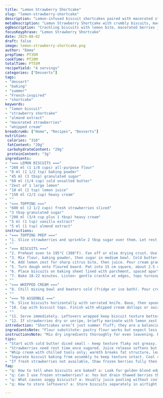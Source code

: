 ```yaml
---
title: "Lemon Strawberry Shortcake"
slug: "lemon-strawberry-shortcake"
description: "Lemon-infused biscuit shortcakes paired with macerated strawberries and whipped cream. Uses vanilla and almond extracts for a subtle twist. Adjusted sugar and butter ratios for balanced sweetness and texture. Steps reordered for flavor depth and easier assembly."
metaDescription: "Lemon Strawberry Shortcake with crumbly biscuits, macerated strawberries, plus whipped cream; sharp citrus zest and almond extract brighten layers; notes on texture and timing."
ogDescription: "Crackling biscuits with lemon bite, macerated berries juicy but firm, whipped cream softly whipped with vanilla and almond. Watch for golden edges and scent cues."
focusKeyphrase: "Lemon Strawberry Shortcake"
date: 2025-08-02
draft: false
image: lemon-strawberry-shortcake.png
author: "Emma"
prepTime: PT35M
cookTime: PT20M
totalTime: PT55M
recipeYield: "4 servings"
categories: ["Desserts"]
tags:
- "dessert"
- "baking"
- "summer"
- "French-inspired"
- "shortcake"
keywords:
- "lemon biscuit"
- "strawberry shortcake"
- "almond extract"
- "macerated strawberries"
- "whipped cream"
breadcrumb: ["Home", "Recipes", "Desserts"]
nutrition: 
 calories: "310"
 fatContent: "20g"
 carbohydrateContent: "29g"
 proteinContent: "3g"
ingredients:
- "=== LEMON BISCUITS ==="
- "260 ml (1 1/8 cups) all-purpose flour"
- "8 ml (1 1/2 tsp) baking powder"
- "45 ml (3 tbsp) granulated sugar"
- "60 ml (1/4 cup) cold unsalted butter"
- "Zest of 1 large lemon"
- "10 ml (2 tsp) lemon juice"
- "150 ml (2/3 cup) heavy cream"
- ""
- "=== TOPPING ==="
- "600 ml (2 1/2 cups) fresh strawberries sliced"
- "3 tbsp granulated sugar"
- "200 ml (3/4 cup plus 1 tbsp) heavy cream"
- "5 ml (1 tsp) vanilla extract"
- "5 ml (1 tsp) almond extract"
instructions:
- "=== TOPPING PREP ==="
- "1. Slice strawberries and sprinkle 2 tbsp sugar over them. Let rest about 25 minutes, stirring occasionally. Juice pools, strawberries soften but still hold shape. Juices slick and glossy."
- ""
- "=== BISCUITS ==="
- "2. Preheat oven to 195°C (380°F). Fan off or else drying crust. Use upper-middle rack; too low will brown fast, too high burns edges."
- "3. Mix flour, baking powder, then sugar in medium bowl. Cold butter diced, add. Work with two knives or pastry cutter. Don’t overwork — coarse, pebbly crumbs. Look for pea-sized lumps visible."
- "4. Add lemon zest for sharp citrus bite, then juice. Pour cream gradually, fold lightly with spatula, barely combined. Sticky, shaggy dough. If too wet, flour lightly on surface, fold once."
- "5. Turn dough onto floured board. Pat into 15 cm square, about 2.5 cm thick (some unevenness OK). Cut into 4 rough squares — don’t twist knife, straight cuts avoid seals that stop rise."
- "6. Place biscuits on baking sheet lined with parchment, spaced apart. Brush tops lightly with cream or milk if you want a golden sheen."
- "7. Bake 18-22 minutes. Listen: gentle crackle at edges, tops turning blonde gold, sides firm but inside still soft. Don’t overbake or becomes dry and crumbly. Cooling rack is essential to avoid soggy bottoms."
- ""
- "=== WHIPPED CREAM ==="
- "8. Chill mixing bowl and beaters cold (fridge or ice bath). Pour cream, add vanilla and almond extracts (almond adds nutty warmth without nuts). Beat medium speed until soft peaks form; don't overwhip."
- ""
- "=== TO ASSEMBLE ==="
- "9. Slice biscuits horizontally with serrated knife. Base, then spoon macerated strawberries plus juice evenly. Spoon or pipe whipped cream next."
- "10. Cap with biscuit tops. Finish with whipped cream dollops or swirls. Add fresh strawberry halves or lemon zest curls for visual punch."
- ""
- "11. Serve immediately. Leftovers wrapped keep biscuit texture better in fridge up to a day but avoid early assembly; juice saturates biscuit, mush ensues."
- "12. If strawberries dry or unripe, briefly marinate with lemon zest and a touch of honey to brighten and soften."
introduction: "Shortcakes aren’t just summer fluff; they are a balancing act between citrus zing, crumbly tender biscuit and juicy fruit sweetness. I’ve tried baking biscuits with too much liquid, resulting in heavy bricks, or too much sugar that frankly drowns the lemon. Here, the butter’s cut back just enough to keep crumb tender but not greasy, while lemon zest jolts the nose. Macerated strawberries lend a glossy burst; don’t ignore resting time – those juices are gold for layers. Vanilla alone was boring last attempt, so a splash of almond extract brings nuance without overt nut flavor or allergy risk. Whipping cream calls for cold tools or flabbergasted peaks. Stop the beat moments before stiff to avoid graininess. Assembly is a freestyle dance: biscuit, fruit, cream, repeat. If you're caught short on fresh berries? Frozen thawed works if drained well, but expect softer texture. Baking's about senses – listen for faint crackles, watch for biscuit edges turning a gentle gold, smell citrus deepening. Poking biscuits reveals a springy but set center. In kitchen chaos, these signs save a recipe. Visual cues trump timers any time. "
ingredientsNote: "Flour substitute: pastry flour works but expect less structure – biscuits spread more. Baking powder is key for rise; double-check freshness. Sugar balances lemon's acidity – trimming it too much risks flatness but excess can cause sogginess. Butter cold, cubed to maintain flakiness; melting ruins texture. Heavy cream can be swapped with half-and-half plus a bit of butter for richness but may yield softer biscuits. Lemon zest from unwaxed lemons only, otherwise bitter or waxy. Strawberries best at peak ripeness but if tart, a bit more sugar or honey rounds edges. Vanilla extract standard; almond extract adds warm depth but replace with lavender or orange blossom for unique twists. Cold cream and tools essential for stable whipped cream. For cream alternatives, coconut cream chills and whips but flavor changes dramatically. Store biscuits separately from fruit topping if prepping ahead to prevent sponge disaster."
instructionsNote: "Mix dry ingredients thoroughly for even leavening. Butter incorporation dictates final texture. Resist overmixing at wet stage; tough biscuits result. Dough should be sticky but manageable. Refrain from rolling too thin – judgments by tactile feel and visual thickness matter more than exact dimensions. Parchment lines prevent sticking and ease cleanup. Baking is a sensory journey – golden edge color signals near doneness, but press lightly on top; a slight bounce means interior is set. Too firm means overdone. Let biscuits cool fully to avoid cream melting into warm pastry. For strawberries, maceration time impacts sweetness and texture; 25-30 minutes optimal, stirring helps soak evenly. Whip cream on chilled equipment for better volume and smoothness; peak texture should hold shape yet fold easily. Assembly is best just before eating; otherwise, icebox stored biscuits dry out, and strawberries release excessive juice. Serving cold boosts cream’s freshness but may dull flavors; room temp shortcakes present best balance. Use serrated knives for clean biscuit cuts, reducing crumbs and squashing. Finally, don't skip lemon zest in both biscuit and fruit layers – it’s the fragrance anchor."
tips:
- "Start with cold butter diced small - keep texture flaky not greasy. Mixing with knives breaks chunks better than fingertips. Avoid overworking dough else dense biscuits form. Dough sticky is okay; dust flour sparingly when folding to help shape squares. Cut straight down with serrated knife for rise; twisting seals edges, traps steam. Watch biscuit edges for color changes; slight crackle sound tells when nearly done. Oven position crucial; too low burns bottom, too high darkens edges fast. Use middle rack."
- "Strawberries need rest time once sugared. Juice release softens but berries still hold shape if stirred occasionally. Don’t skip 25-minute maceration unless rushed; this step makes fruit shiny and tender pockets inside biscuits. If berries unripe, mix with zest and a touch of honey to boost aroma and sweetness; marinate briefly for better flavor. Drain excess juice if overly juicy when assembling—too much saturates biscuit like sponge."
- "Whip cream with chilled tools only; warmth breaks fat structure, leads to runny peaks or grainy texture. Add vanilla plus almond extracts last to keep aroma intact. Beat at medium speed waiting for soft peaks then stop. Overwhip turns grainy then breaks. Stop at fluffy but foldable peaks. If cream too loose, chill and retry; too stiff means overbeat. Practice feel over timer here."
- "Separate biscuit baking from assembly to keep texture intact. Cool completely on rack before slicing horizontally; warm biscuits crumble or compress under knife pressure. Spoon berries evenly on bottom layer to avoid pooling. Use dollops or pipes of whipped cream next. Top with biscuit caps gently—avoid pressing down or cream spills over sides. Garnish with fresh strawberry halves or lemon zest curls for color contrast and hint of bitterness."
- "If fresh strawberries not available, thaw frozen berries fully then drain very well or toss with some sugar. Expect softer texture, possibly less juice. Adjust sugar in macerating step accordingly. Flour can be substituted with pastry flour for less structure but expect biscuits to spread more. Butter substitution with shortening or half-and-half plus butter possible but changes mouthfeel. Oven temperature needs attention; small changes affect crust and crumb texture dramatically."
faq:
- "q: How to tell when biscuits are baked? a: Look for golden blond edges; gentle crackling noise. Press top lightly, bounce means set inside. Avoid dark brown tips or hard crust. Oven temp varies; watch cues not timer."
- "q: Can I use frozen strawberries? a: Yes but drain thawed berries thoroughly first. Throw in extra sugar if less sweet or tart. Softer texture, more juice; careful assembling to not drown biscuits. Alternative: quick macerate fresh with lemon zest."
- "q: What causes soggy biscuits? a: Usually juice pooling without cooling biscuit first. Slice cooled biscuits before adding berries plus juice. Layer cream between layers to add barrier. Assemble last minute to reduce seepage."
- "q: How to store leftovers? a: Store biscuits separately in airtight container fridge. Store macerated berries separately too; whipped cream best made fresh. Reassemble day of eating for best texture; otherwise biscuits soggy, cream loses shape. Wrap biscuits loosely to keep slight crust."

---
```

